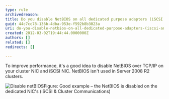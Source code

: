 ```yaml
---
type: rule
archivedreason: 
title: Do you disable NetBIOS on all dedicated purpose adapters (iSCSI and Cluster Communications)?
guid: 44c7cc78-136b-4dba-953e-f592b8b3023a
uri: do-you-disable-netbios-on-all-dedicated-purpose-adapters-(iscsi-and-cluster-communications)
created: 2012-03-02T19:44:44.0000000Z
authors: []
related: []
redirects: []

---
```


To improve performance, it's a good idea to disable NetBIOS over TCP/IP on your cluster NIC and iSCSI NIC. NetBIOS isn't used in Server 2008 R2 clusters. 
<!--endintro-->
![Disable netBIOS](disable-netbios.jpg)Figure: Good example – the NetBIOS is disabled on the dedicated NIC's (iSCSI & Cluster Communications)
